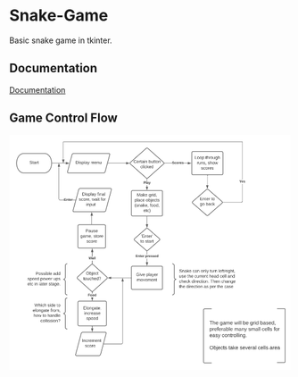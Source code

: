 # Snake-Game
 Basic snake game in tkinter.

## Documentation
[Documentation](Documentation.pdf)

## Game Control Flow
![Basic game flow](.github/Flowchart.PNG)

